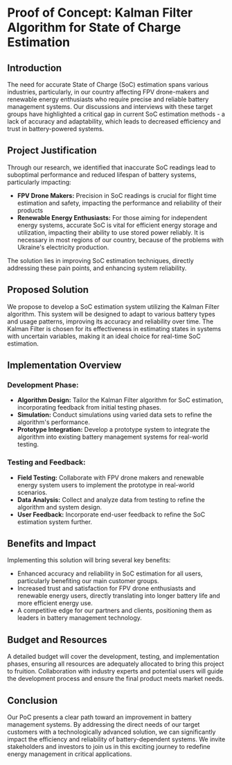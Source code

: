 # Proof of Concept: Kalman Filter Algorithm for State of Charge Estimation

## Introduction
The need for accurate State of Charge (SoC) estimation spans various industries, particularly, in our country affecting FPV drone-makers and renewable energy enthusiasts who require precise and reliable battery management systems. Our discussions and interviews with these target groups have highlighted a critical gap in current SoC estimation methods - a lack of accuracy and adaptability, which leads to decreased efficiency and trust in battery-powered systems.

## Project Justification
Through our research, we identified that inaccurate SoC readings lead to suboptimal performance and reduced lifespan of battery systems, particularly impacting:

- **FPV Drone Makers:** Precision in SoC readings is crucial for flight time estimation and safety, impacting the performance and reliability of their products
- **Renewable Energy Enthusiasts:** For those aiming for independent energy systems, accurate SoC is vital for efficient energy storage and utilization, impacting their ability to use stored power reliably. It is necessary in most regions of our country, because of the problems with Ukraine's electricity production. 

The solution lies in improving SoC estimation techniques, directly addressing these pain points, and enhancing system reliability.

## Proposed Solution
We propose to develop a SoC estimation system utilizing the Kalman Filter algorithm. This system will be designed to adapt to various battery types and usage patterns, improving its accuracy and reliability over time. The Kalman Filter is chosen for its effectiveness in estimating states in systems with uncertain variables, making it an ideal choice for real-time SoC estimation.

## Implementation Overview

### Development Phase:
- **Algorithm Design:** Tailor the Kalman Filter algorithm for SoC estimation, incorporating feedback from initial testing phases.
- **Simulation:** Conduct simulations using varied data sets to refine the algorithm's performance.
- **Prototype Integration:** Develop a prototype system to integrate the algorithm into existing battery management systems for real-world testing.

### Testing and Feedback:
- **Field Testing:** Collaborate with FPV drone makers and renewable energy system users to implement the prototype in real-world scenarios.
- **Data Analysis:** Collect and analyze data from testing to refine the algorithm and system design.
- **User Feedback:** Incorporate end-user feedback to refine the SoC estimation system further.

## Benefits and Impact
Implementing this solution will bring several key benefits:
- Enhanced accuracy and reliability in SoC estimation for all users, particularly benefiting our main customer groups.
- Increased trust and satisfaction for FPV drone enthusiasts and renewable energy users, directly translating into longer battery life and more efficient energy use.
- A competitive edge for our partners and clients, positioning them as leaders in battery management technology.

## Budget and Resources
A detailed budget will cover the development, testing, and implementation phases, ensuring all resources are adequately allocated to bring this project to fruition. Collaboration with industry experts and potential users will guide the development process and ensure the final product meets market needs.

## Conclusion
Our PoC presents a clear path toward an improvement in battery management systems. By addressing the direct needs of our target customers with a technologically advanced solution, we can significantly impact the efficiency and reliability of battery-dependent systems. We invite stakeholders and investors to join us in this exciting journey to redefine energy management in critical applications.
